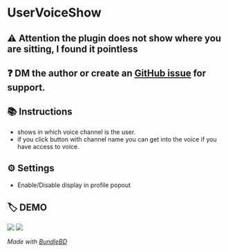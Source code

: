 # UserVoiceShow

## ⚠️ Attention the plugin does not show where you are sitting, I found it pointless

## ❓ DM the author or create an [GitHub issue](https://github.com/xmnlz/better-discord-stuff/issues) for support.

## 📚 Instructions

-   shows in which voice channel is the user.
-   if you click button with channel name you can get into the voice if you have access to voice.

## ⚙️ Settings

-   Enable/Disable display in profile popout

## 🏷️ DEMO

![](https://cdn.discordapp.com/attachments/864862775439261707/864865379292413962/UserFooter.gif)
![](https://cdn.discordapp.com/attachments/864862775439261707/864877956799529000/UserPopup.gif)

_Made with [BundleBD](https://github.com/Neodymium7/BundleBD)_
